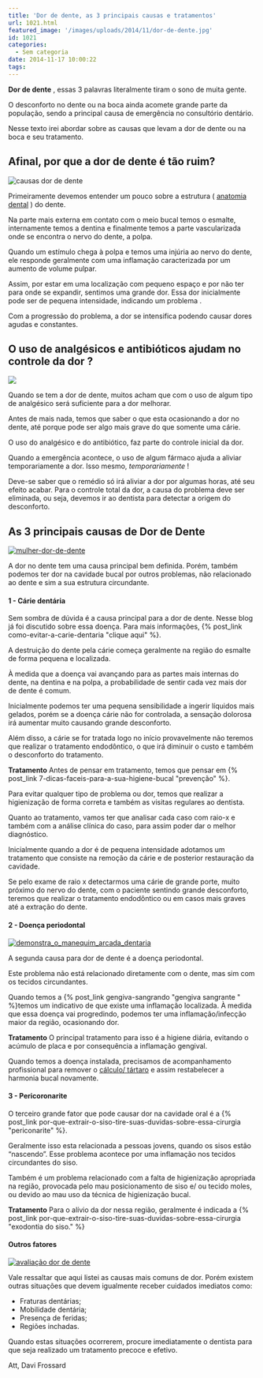 ```yaml
---
title: 'Dor de dente, as 3 principais causas e tratamentos'
url: 1021.html
featured_image: '/images/uploads/2014/11/dor-de-dente.jpg'
id: 1021
categories:
  - Sem categoria
date: 2014-11-17 10:00:22
tags:
---
```


**Dor de dente** , essas 3 palavras literalmente tiram o sono de muita gente. 

O desconforto no dente ou na boca ainda acomete grande parte da população, sendo a principal causa de emergência no consultório dentário. 

Nesse texto irei abordar sobre as causas que levam a dor de dente ou na boca e seu tratamento.

Afinal, por que a dor de dente é tão ruim?
------------------------------------------

![causas dor de dente ](/images/uploads/2014/11/causas-dor-de-dente-1.jpg) 

Primeiramente devemos entender um pouco sobre a estrutura ( [anatomia dental](http://pt.wikipedia.org/wiki/Anatomia_dental) ) do dente. 

Na parte mais externa em contato com o meio bucal temos o esmalte, internamente temos a dentina e finalmente temos a parte vascularizada onde se encontra o nervo do dente, a polpa. 

Quando um estímulo chega à polpa e temos uma injúria ao nervo do dente, ele responde geralmente com uma inflamação caracterizada por um aumento de volume pulpar. 

Assim, por estar em uma localização com pequeno espaço e por não ter para onde se expandir, sentimos uma grande dor. Essa dor inicialmente pode ser de pequena intensidade, indicando um problema . 

Com a progressão do problema, a dor se intensifica podendo causar dores agudas e constantes.

O uso de analgésicos e antibióticos ajudam no controle da dor ?
---------------------------------------------------------------

![](/images/uploads/2016/03/medicação-extração-de-dente.jpg) 

Quando se tem a dor de dente, muitos acham que com o uso de algum tipo de analgésico será suficiente para a dor melhorar. 

Antes de mais nada, temos que saber o que esta ocasionando a dor no dente, até porque pode ser algo mais grave do que somente uma cárie. 

O uso do analgésico e do antibiótico, faz parte do controle inicial da dor. 

Quando a emergência acontece, o uso de algum fármaco ajuda a aliviar temporariamente a dor. Isso mesmo, _temporariamente_ !

Deve-se saber que o remédio só irá aliviar a dor por algumas horas, até seu efeito acabar. Para o controle total da dor, a causa do problema deve ser eliminada, ou seja, devemos ir ao dentista para detectar a origem do desconforto.

As 3 principais causas de Dor de Dente
--------------------------------------

[![mulher-dor-de-dente](/images/uploads/2014/11/mulher-dor-de-dente.jpg)](/images/uploads/2014/11/mulher-dor-de-dente.jpg) 

A dor no dente tem uma causa principal bem definida. Porém, também podemos ter dor na cavidade bucal por outros problemas, não relacionado ao dente e sim a sua estrutura circundante.

#### **1 - Cárie dentária**

Sem sombra de dúvida é a causa principal para a dor de dente. Nesse blog já foi discutido sobre essa doença. Para mais informações, {% post_link como-evitar-a-carie-dentaria "clique aqui" %}. 

A destruição do dente pela cárie começa geralmente na região do esmalte de forma pequena e localizada. 

À medida que a doença vai avançando para as partes mais internas do dente, na dentina e na polpa, a probabilidade de sentir cada vez mais dor de dente é comum. 

Inicialmente podemos ter uma pequena sensibilidade a ingerir líquidos mais gelados, porém se a doença cárie não for controlada, a sensação dolorosa irá aumentar muito causando grande desconforto. 

Além disso, a cárie se for tratada logo no início provavelmente não teremos que realizar o tratamento endodôntico, o que irá diminuir o custo e também o desconforto do tratamento. 

**Tratamento** Antes de pensar em tratamento, temos que pensar em {% post_link 7-dicas-faceis-para-a-sua-higiene-bucal "prevenção" %}. 

Para evitar qualquer tipo de problema ou dor, temos que realizar a higienização de forma correta e também as visitas regulares ao dentista. 

Quanto ao tratamento, vamos ter que analisar cada caso com raio-x e também com a análise clínica do caso, para assim poder dar o melhor diagnóstico. 

Inicialmente quando a dor é de pequena intensidade adotamos um tratamento que consiste na remoção da cárie e de posterior restauração da cavidade. 

Se pelo exame de raio x detectarmos uma cárie de grande porte, muito próximo do nervo do dente, com o paciente sentindo grande desconforto, teremos que realizar o tratamento endodôntico ou em casos mais graves até a extração do dente.

#### **2 - Doença periodontal** 

[![demonstra_o_manequim_arcada_dentaria](/images/uploads/2014/11/demonstra_o_manequim_arcada_dentaria.jpg)](/images/uploads/2014/11/demonstra_o_manequim_arcada_dentaria.jpg) 

A segunda causa para dor de dente é a doença periodontal. 

Este problema não está relacionado diretamente com o dente, mas sim com os tecidos circundantes. 

Quando temos a {% post_link gengiva-sangrando "gengiva sangrante " %}temos um indicativo de que existe uma inflamação localizada. À medida que essa doença vai progredindo, podemos ter uma inflamação/infecção maior da região, ocasionando dor. 

**Tratamento** O principal tratamento para isso é a higiene diária, evitando o acúmulo de placa e por consequência a inflamação gengival. 

Quando temos a doença instalada, precisamos de acompanhamento profissional para remover o [cálculo/ tártaro](/tratamentos/periodontia/) e assim restabelecer a harmonia bucal novamente.  

#### **3 - Pericoronarite** 

O terceiro grande fator que pode causar dor na cavidade oral é a {% post_link por-que-extrair-o-siso-tire-suas-duvidas-sobre-essa-cirurgia "periconarite" %}. 

Geralmente isso esta relacionada a pessoas jovens, quando os sisos estão “nascendo”. Esse problema acontece por uma inflamação nos tecidos circundantes do siso. 

Também é um problema relacionado com a falta de higienização apropriada na região, provocada pelo mau posicionamento de siso e/ ou tecido moles, ou devido ao mau uso da técnica de higienização bucal. 

**Tratamento** Para o alívio da dor nessa região, geralmente é indicada a {% post_link por-que-extrair-o-siso-tire-suas-duvidas-sobre-essa-cirurgia "exodontia do siso." %}  

#### **Outros fatores** 

[![avaliação dor de dente](/images/uploads/2014/11/avaliação-dor-de-dente.jpg)](/images/uploads/2014/11/avaliação-dor-de-dente.jpg) 

Vale ressaltar que aqui listei as causas mais comuns de dor. Porém existem outras situações que devem igualmente receber cuidados imediatos como: 

* Fraturas dentárias; 
* Mobilidade dentária; 
* Presença de feridas; 
* Regiões inchadas. 

Quando estas situações ocorrerem, procure imediatamente o dentista para que seja realizado um tratamento precoce e efetivo.   

Att, Davi Frossard